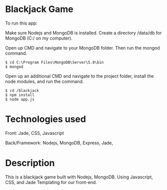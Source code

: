 # Blackjack Game
To run this app:

Make sure Nodejs and MongoDB is installed.
Create a directory /data/db for MongoDB (C:/ on my computer).

Open up CMD and navigate to your MongoDB folder. Then run the mongod command. 
```console
$ cd C:\Program Files\MongoDB\Server\5.0\bin
$ mongod
```

Open up an additional CMD and navigate to the project folder, install the node modules, and run the command.
```console
$ cd /blackjack
$ npm install
$ node app.js
```




# Technologies used
Front: Jade, CSS, Javascript

Back/Framework: Nodejs, MongoDB, Express, Jade,


# Description

This is a blackjack game built with Nodejs, MongoDB. Using Javascript, CSS, and Jade Templating for our front-end.
